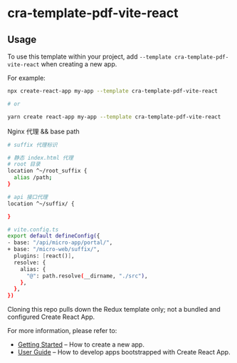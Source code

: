 # cra-template-pdf-vite-react

## Usage

To use this template within your project, add `--template cra-template-pdf-vite-react` when creating a new app.

For example:

```sh
npx create-react-app my-app --template cra-template-pdf-vite-react

# or

yarn create react-app my-app --template cra-template-pdf-vite-react
```

Nginx 代理 && base path

```sh
# suffix 代理标识

# 静态 index.html 代理
# root 目录
location ^~/root_suffix {
  alias /path;
}

# api 接口代理
location ^~/suffix/ {

}

# vite.config.ts
export default defineConfig({
- base: "/api/micro-app/portal/",
+ base: "/micro-web/suffix/",
  plugins: [react()],
  resolve: {
    alias: {
      "@": path.resolve(__dirname, "./src"),
    },
  },
})
```

Cloning this repo pulls down the Redux template only; not a bundled and configured Create React App.

For more information, please refer to:

- [Getting Started](https://create-react-app.dev/docs/getting-started) – How to create a new app.
- [User Guide](https://create-react-app.dev) – How to develop apps bootstrapped with Create React App.
